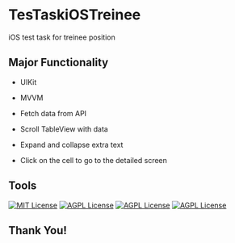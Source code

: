 # TesTaskiOSTreinee
iOS test task for treinee position


## Major Functionality

- UIKit

- MVVM

- Fetch data from API

- Scroll TableView with data

- Expand and collapse extra text

- Click on the cell to go to the detailed screen

## Tools

[![MIT License](https://img.shields.io/badge/-Swift-orange)](https://developer.apple.com/swift/)
[![AGPL License](https://img.shields.io/badge/-iOS-black)](https://www.apple.com/ios/ios-16/)
[![AGPL License](https://img.shields.io/badge/-UIKit-Green)](https://www.apple.com/ios/ios-16/)
[![AGPL License](https://img.shields.io/badge/-MVVM-Blue)](https://www.apple.com/ios/ios-16/)
## Thank You!
